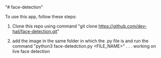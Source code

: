 "# face-detection" 

To use this app, follow these steps:
1. Clone this repo using command "git clone https://github.com/dev-hail/face-detection.git"

2. add the image in the same folder in which the .py file is and run the command "python3 face-detedction.py <FILE_NAME>"
.
.
.
working on live face detection